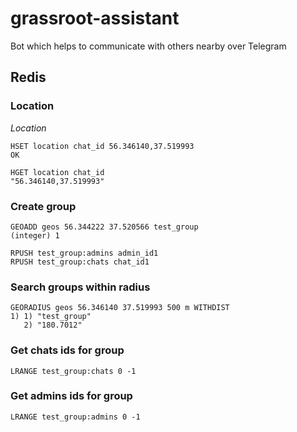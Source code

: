 # grassroot-assistant

Bot which helps to communicate with others nearby over Telegram

## Redis

### Location

*Location*

```
HSET location chat_id 56.346140,37.519993
OK

HGET location chat_id
"56.346140,37.519993"
```

### Create group

```
GEOADD geos 56.344222 37.520566 test_group  
(integer) 1

RPUSH test_group:admins admin_id1
RPUSH test_group:chats chat_id1
```

### Search groups within radius

```
GEORADIUS geos 56.346140 37.519993 500 m WITHDIST
1) 1) "test_group"
   2) "180.7012"
```

### Get chats ids for group

```
LRANGE test_group:chats 0 -1
```

### Get admins ids for group

```
LRANGE test_group:admins 0 -1
```
